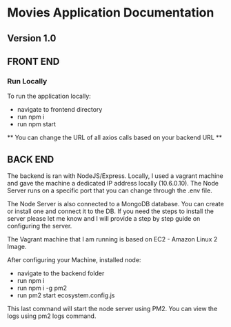 # Movies Application Documentation
## Version 1.0

## FRONT END

### Run Locally

To run the application locally:
- navigate to frontend directory
- run npm i
- run npm start

** You can change the URL of all axios calls based on your backend URL **

## BACK END

The backend is ran with NodeJS/Express.
Locally, I used a vagrant machine and gave the machine a dedicated IP address locally (10.6.0.10).
The Node Server runs on a specific port that you can change through the .env file.

The Node Server is also connected to a MongoDB database. You can create or install one and connect it to the DB.
If you need the steps to install the server please let me know and I will provide a step by step guide on configuring the server.

The Vagrant machine that I am running is based on EC2 - Amazon Linux 2 Image.

After configuring your Machine, installed node:
- navigate to the backend folder
- run npm i
- run npm i -g pm2
- run pm2 start ecosystem.config.js

This last command will start the node server using PM2.
You can view the logs using pm2 logs command.
